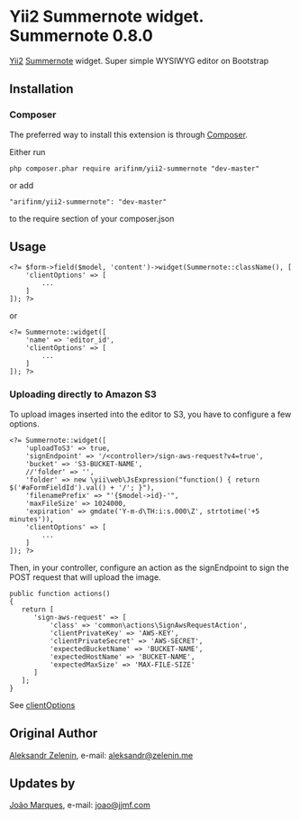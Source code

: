# Yii2 Summernote widget. Summernote 0.8.0

[Yii2](http://www.yiiframework.com) [Summernote](http://hackerwins.github.io/summernote) widget. Super simple WYSIWYG editor on Bootstrap

## Installation

### Composer

The preferred way to install this extension is through [Composer](http://getcomposer.org/).

Either run

	php composer.phar require arifinm/yii2-summernote "dev-master"

or add

	"arifinm/yii2-summernote": "dev-master"

to the require section of your composer.json

## Usage

	<?= $form->field($model, 'content')->widget(Summernote::className(), [
        'clientOptions' => [
            ...
        ]
	]); ?>

or

	<?= Summernote::widget([
        'name' => 'editor_id',
        'clientOptions' => [
            ...
        ]
	]); ?>

### Uploading directly to Amazon S3

To upload images inserted into the editor to S3, you have to configure a few options.

	<?= Summernote::widget([
        'uploadToS3' => true,
        'signEndpoint' => '/<controller>/sign-aws-request?v4=true',
        'bucket' => 'S3-BUCKET-NAME',
        //'folder' => '',
        'folder' => new \yii\web\JsExpression("function() { return $('#aFormFieldId').val() + '/'; }"),
        'filenamePrefix' => "'{$model->id}-'",
        'maxFileSize' => 1024000,
        'expiration' => gmdate('Y-m-d\TH:i:s.000\Z', strtotime('+5 minutes')),
        'clientOptions' => [
            ...
        ]
	]); ?>
	
Then, in your controller, configure an action as the signEndpoint to sign the POST request that will upload the image.

```
public function actions()
{
   return [
      'sign-aws-request' => [
          'class' => 'common\actions\SignAwsRequestAction',
          'clientPrivateKey' => 'AWS-KEY',
          'clientPrivateSecret' => 'AWS-SECRET',
          'expectedBucketName' => 'BUCKET-NAME',
          'expectedHostName' => 'BUCKET-NAME',
          'expectedMaxSize' => 'MAX-FILE-SIZE'
      ]
   ];
}
```

See [clientOptions](http://hackerwins.github.io/summernote/features.html)

## Original Author

[Aleksandr Zelenin](https://github.com/zelenin/), e-mail: [aleksandr@zelenin.me](mailto:aleksandr@zelenin.me)

## Updates by

[João Marques](https://github.com/marqu3s/), e-mail: [joao@jjmf.com](mailto:joao@jjmf.com)

